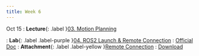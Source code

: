 ```yaml
---
title: Week 6
---
```


Oct 15
: **Lecture**{: .label }[03. Motion Planning](#)
  <!-- : [Slides](https://rpai-lab.github.io/EE211/assets/slides/lecture/EE211-24Fall-Lecture3.pdf) -->
: **Lab**{: .label .label-purple }[04. ROS2 Launch & Remote Connection](#) 
  : [Official Doc](https://docs.ros.org/en/humble/Tutorials/Intermediate/Launch/Launch-Main.html)
: **Attachment**{: .label .label-yellow }[Remote Connection](#) 
  : [Download](https://rpai-lab.github.io/EE211/assets/project/remote_connection)
  

